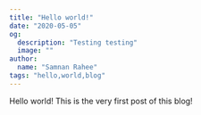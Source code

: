 ```yaml
---
title: "Hello world!"
date: "2020-05-05"
og:
  description: "Testing testing"
  image: ""
author:
  name: "Samnan Rahee"
tags: "hello,world,blog"
---
```


Hello world! This is the very first post of this blog!
